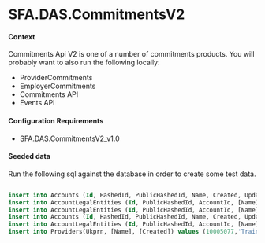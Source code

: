 SFA.DAS.CommitmentsV2
===========================

#### Context

Commitments Api V2 is one of a number of commitments products. You will probably want to also run the following locally:

* ProviderCommitments
* EmployerCommitments
* Commitments API
* Events API


#### Configuration Requirements

* SFA.DAS.CommitmentsV2_v1.0




#### Seeded data

Run the following sql against the database in order to create some test data.

```sql

insert into Accounts (Id, HashedId, PublicHashedId, Name, Created, Updated) values (8194, 'RGB5G8', '4PGZEY', 'MegaCorp Inc', GETDATE(), GETDATE())
insert into AccountLegalEntities (Id, PublicHashedId, AccountId, [Name], [Address],[OrganisationType],[LegalEntityId], Created, Updated) values (2817, 'YZWX27', 8194, 'Mega Corp Pharmaceuticals', '1 MegaCorp Way', 1, '736281', GETDATE(), GETDATE())
insert into AccountLegalEntities (Id, PublicHashedId, AccountId, [Name],[Address],[OrganisationType],[LegalEntityId], Created, Updated) values (2818, '7N3MEY', 8194, 'Mega Corp Bank', '2 MegaCorp Way', 1, '372628', GETDATE(), GETDATE())
insert into Accounts (Id, HashedId, PublicHashedId, Name, Created, Updated) values (30060, 'R5W6WZ', '4NMEMR', 'Rapid Logistics Co Ltd', GETDATE(), GETDATE())
insert into AccountLegalEntities (Id, PublicHashedId, AccountId, [Name],[Address],[OrganisationType],[LegalEntityId],Created, Updated) values (645, '7EKPG7', 30060, 'Rapid Logistics Co Ltd', '1 High Street', 1, '06344082', GETDATE(), GETDATE())
insert into Providers(Ukprn, [Name], [Created]) values (10005077,'Train-U-Good Corporation', GETDATE())


````


